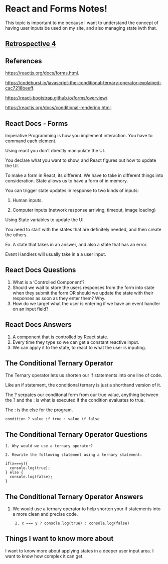 # React and Forms Notes!

This topic is important to me because I want to understand the concept of having user inputs be used on my site, and also managing state iwth that.

## [Retrospective 4](https://connerkt.github.io/Reading-Notes/301/Class04/Retro04)

## References

<https://reactjs.org/docs/forms.html>.

<https://codeburst.io/javascript-the-conditional-ternary-operator-explained-cac7218beeff>.

<https://react-bootstrap.github.io/forms/overview/>.

<https://reactjs.org/docs/conditional-rendering.html>.

## React Docs - Forms

Imperative Programming is how you implement interaction. You have to command each element.

Using react you don't directly manipulate the UI.

You declare what you want to show, and React figures out how to update the UI.

To make a form in React, its different. We have to take in different things into consideration. 
State allows us to have a form of in memory.

You can trigger state updates in response to two kinds of inputs:

1. Human inputs.

2. Computer inputs (network response arriving, timeout, image loading)

Using State variables to update the UI.

You need to start with the states that are definitely needed, and then create the others.

Ex. A state that takes in an answer, and also a state that has an error.

Event Handlers will usually take in a a user input.

## React Docs Questions

1. What is a ‘Controlled Component’?
2. Should we wait to store the users responses from the form into state when they submit the form OR should we update the state with their responses as soon as they enter them? Why.
3. How do we target what the user is entering if we have an event handler on an input field?

## React Docs Answers

1. A component that is controlled by React state.
2. Every time they type so we can get a constant reactive input.
3. We can apply it to the state, to react to what the user is inputing.

## The Conditional Ternary Operator

The Ternary operator lets us shorten our if statements into one line of code.

Like an if statement, the conditional ternary is just a shorthand version of it.

The ? serpates our conditonal form from our true value, anything between the ? and the : is what is executed if the condition evaluates to true.

The : is the else for the program.

    condition ? value if true : value if false

## The Conditional Ternary Operator Questions

    1. Why would we use a ternary operator?

    2. Rewrite the following statement using a ternary statement:

    if(x===y){
      console.log(true);
    } else {
      console.log(false);
    }

## The Conditional Ternary Operator Answers

1. We would use a ternary operator to help shorten your if statements into a more clean and precise code.

        2. x === y ? console.log(true) : console.log(false)

## Things I want to know more about

I want to know more about applying states in a deeper user input area.
 I want to know how complex it can get.